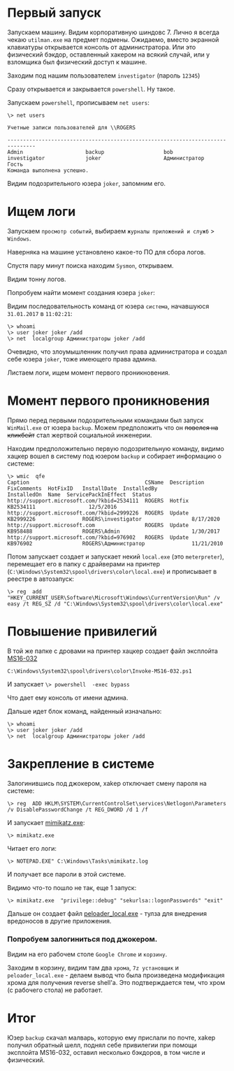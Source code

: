 # Первый запуск

Запускаем машину. Видим корпоративную шиндовс 7. Лично я всегда чекаю `utilman.exe` на предмет подмены. Ожидаемо, вместо экранной клавиатуры открывается консоль от администратора. Или это физический бэкдор, оставленный хакером на всякий случай, или у взломщика был физический доступ к машине.

Заходим под нашим пользователем `investigator` (пароль `12345`)

Сразу открывается и закрывается `powershell`. Ну такое.

Запускаем `powershell`, прописываем `net users`:

```
\> net users

Учетные записи пользователей для \\ROGERS

-------------------------------------------------------------------------------
Admin                    backup                   bob
investigator             joker                    Администратор
Гость
Команда выполнена успешно.
```

Видим подозрительного юзера `joker`, запомним его.

# Ищем логи

Запускаем `просмотр событий`, выбираем `журналы приложений и служб` > `Windows`.

Наверняка на машине установлено какое-то ПО для сбора логов. 

Спустя пару минут поиска находим `Sysmon`, открываем.

Видим тонну логов.

Попробуем найти момент создания юзера `joker`:

Видим последовательность команд от юзера `система`, начавшуюся `31.01.2017` в `11:02:21`:

```
\> whoami
\> user joker joker /add
\> net  localgroup Администраторы joker /add
```

Очевидно, что злоумышленник получил права администратора и создал себе юзера `joker`, тоже имеющего права админа.

Листаем логи, ищем момент первого проникновения.

# Момент первого проникновения

Прямо перед первыми подозрительными командами был запуск `WinMail.exe` от юзера `backup`. Можем предположить что он ~~повелся на кликбейт~~ стал жертвой социальной инженерии.

Находим предположительно первую подозрительную команду, видимо хацкер вошел в систему под юзером `backup` и собирает информацию о системе:
```
\> wmic  qfe
Caption                                     CSName  Description  FixComments  HotFixID   InstallDate  InstalledBy                 InstalledOn  Name  ServicePackInEffect  Status
http://support.microsoft.com/?kbid=2534111  ROGERS  Hotfix                    KB2534111                 12/5/2016
http://support.microsoft.com/?kbid=2999226  ROGERS  Update                    KB2999226               ROGERS\investigator                8/17/2020
http://support.microsoft.com                ROGERS  Update                    KB958488                ROGERS\Admin                       1/30/2017
http://support.microsoft.com/?kbid=976902   ROGERS  Update                    KB976902                ROGERS\Администратор               11/21/2010
```

Потом запускает создает и запускает некий `local.exe` (это `meterpreter`), перемещает его в папку с драйверами на принтер (`C:\Windows\System32\spool\drivers\color\local.exe`) и прописывает в реестре в автозапуск:
```
\> reg  add "HKEY_CURRENT_USER\Software\Microsoft\Windows\CurrentVersion\Run" /v easy /t REG_SZ /d "C:\Windows\System32\spool\drivers\color\local.exe"
```

# Повышение привилегий

В той же папке с дровами на принтер хацкер создает файл эксплойта [MS16-032](https://gist.github.com/benichmt1/af52401c7f2d6984dea6ba60b44aa1aa)

`C:\Windows\System32\spool\drivers\color\Invoke-MS16-032.ps1`

И запускает
`\> powershell  -exec bypass`

Что дает ему консоль от имени админа.

Дальше идет блок команд, найденный изначально:

```
\> whoami
\> user joker joker /add
\> net  localgroup Администраторы joker /add
```

# Закрепление в системе

Залогинившись под джокером, хаkер отключает смену пароля на системе:

`\> reg  ADD HKLM\SYSTEM\CurrentControlSet\services\Netlogon\Parameters /v DisablePasswordChange /t REG_DWORD /d 1 /f`

И запускает [mimikatz.exe](https://github.com/gentilkiwi/mimikatz):

`\> mimikatz.exe`

Читает его логи:

`\> NOTEPAD.EXE" C:\Windows\Tasks\mimikatz.log`

И получает все пароли в этой системе.

Видимо что-то пошло не так, еще 1 запуск:

`\> mimikatz.exe  "privilege::debug" "sekurlsa::logonPasswords" "exit"`

Дальше он создает файл [peloader_local.exe](https://github.com/JeremyWildsmith/PELoader) - тулза для внедрения вредоносов в другие приложения.

###  Попробуем залогиниться под джокером.

Видим на его рабочем столе `Google Chrome` и `корзину`.

Заходим в корзину, видим там два `хрома`, `7z установщик` и `peloader_local.exe` - делаем вывод что была произведена модификация хрома для получения reverse shell'а. Это подтверждается тем, что хром (с рабочего стола) не работает.

# Итог

Юзер `backup` скачал малварь, которую ему прислали по почте, хаkер получил обратный шелл, поднял себе привилегии при помощи эксплойта MS16-032, оставил несколько бэкдоров, в том числе и физический.